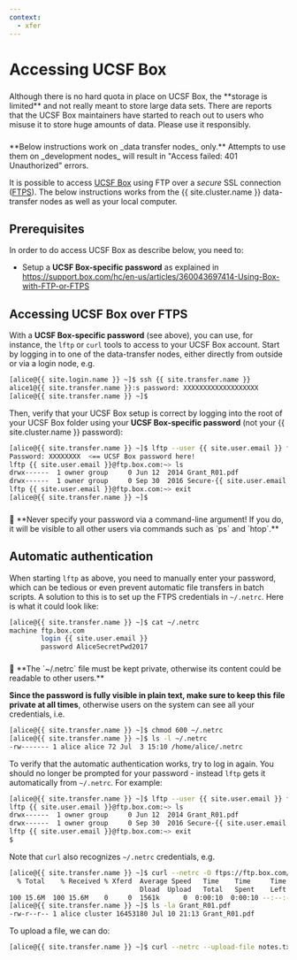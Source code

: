 ```yaml
---
context:
  - xfer
---
```


# Accessing UCSF Box

<div class="alert alert-danger" role="alert" style="margin-top: 3ex" markdown="1">
Although there is no hard quota in place on UCSF Box, the **storage is limited** and not really meant to store large data sets. There are reports that the UCSF Box maintainers have started to reach out to users who misuse it to store huge amounts of data. Please use it responsibly.
</div>

<div class="alert alert-warning" role="alert" style="margin-top: 3ex" markdown="1">
**Below instructions work on _data transfer nodes_ only.** Attempts to use them on _development nodes_ will result in "Access failed: 401 Unauthorized" errors.
</div>

It is possible to access [UCSF Box](https://ucsf.app.box.com/) using FTP over a _secure_ SSL connection ([FTPS](https://en.wikipedia.org/wiki/FTPS)).  The below instructions works from the {{ site.cluster.name }} data-transfer nodes as well as your local computer.


## Prerequisites

In order to do access UCSF Box as describe below, you need to:

* Setup a **UCSF Box-specific password** as explained in <https://support.box.com/hc/en-us/articles/360043697414-Using-Box-with-FTP-or-FTPS>


## Accessing UCSF Box over FTPS

With a **UCSF Box-specific password** (see above), you can use, for instance, the `lftp` or `curl` tools to access to your UCSF Box account.  Start by logging in to one of the data-transfer nodes, either directly from outside or via a login node, e.g.

```sh
[alice@{{ site.login.name }} ~]$ ssh {{ site.transfer.name }}
alice1@{{ site.transfer.name }}:s password: XXXXXXXXXXXXXXXXXXX
[alice@{{ site.transfer.name }} ~]$ 
```

Then, verify that your UCSF Box setup is correct by logging into the root of your UCSF Box folder using your **UCSF Box-specific password** (not your {{ site.cluster.name }} password):

```sh
[alice@{{ site.transfer.name }} ~]$ lftp --user {{ site.user.email }} ftps://ftp.box.com
Password: XXXXXXXX  <== UCSF Box password here!
lftp {{ site.user.email }}@ftp.box.com:~> ls
drwx------  1 owner group     0 Jun 12  2014 Grant_R01.pdf
drwx------  1 owner group     0 Sep 30  2016 Secure-{{ site.user.email }}
lftp {{ site.user.email }}@ftp.box.com:~> exit
[alice@{{ site.transfer.name }} ~]$ 
```

<div class="alert alert-danger" role="alert" style="margin-top: 3ex" markdown="1">
<span>🛑</span> **Never specify your password via a command-line argument!  If you do, it will be visible to all other users via commands such as `ps` and `htop`.**
</div>


## Automatic authentication

When starting `lftp` as above, you need to manually enter your password, which can be tedious or even prevent automatic file transfers in batch scripts.  A solution to this is to set up the FTPS credentials in `~/.netrc`.  Here is what it could look like:
```sh
[alice@{{ site.transfer.name }} ~]$ cat ~/.netrc
machine ftp.box.com
        login {{ site.user.email }}
        password AliceSecretPwd2017
```

<div class="alert alert-danger" role="alert" style="margin-top: 3ex" markdown="1">
<span>🛑</span> **The `~/.netrc` file must be kept private, otherwise its content could be readable to other users.**
</div>

**Since the password is fully visible in plain text, make sure to keep this file private at all times**, otherwise users on the system can see all your credentials, i.e.
```sh
[alice@{{ site.transfer.name }} ~]$ chmod 600 ~/.netrc
[alice@{{ site.transfer.name }} ~]$ ls -l ~/.netrc
-rw------- 1 alice alice 72 Jul  3 15:10 /home/alice/.netrc
```

To verify that the automatic authentication works, try to log in again. You should no longer be prompted for your password - instead `lftp` gets it automatically from `~/.netrc`.  For example:
```sh
[alice@{{ site.transfer.name }} ~]$ lftp --user {{ site.user.email }} ftps://ftp.box.com
lftp {{ site.user.email }}@ftp.box.com:~> ls
drwx------  1 owner group     0 Jun 12  2014 Grant_R01.pdf
drwx------  1 owner group     0 Sep 30  2016 Secure-{{ site.user.email }}
lftp {{ site.user.email }}@ftp.box.com:~> exit
$ 
```

Note that `curl` also recognizes `~/.netrc` credentials, e.g.
```sh
[alice@{{ site.transfer.name }} ~]$ curl --netrc -O ftps://ftp.box.com/Grant_R01.pdf
  % Total    % Received % Xferd  Average Speed   Time    Time     Time  Current
                                 Dload  Upload   Total   Spent    Left  Speed
100 15.6M  100 15.6M    0     0  1561k      0  0:00:10  0:00:10 --:--:-- 3918k
[alice@{{ site.transfer.name }} ~]$ ls -la Grant_R01.pdf
-rw-r--r-- 1 alice cluster 16453180 Jul 10 21:13 Grant_R01.pdf
```

To upload a file, we can do:
 
```sh
[alice@{{ site.transfer.name }} ~]$ curl --netrc --upload-file notes.txt ftps://ftp.box.com/
```
